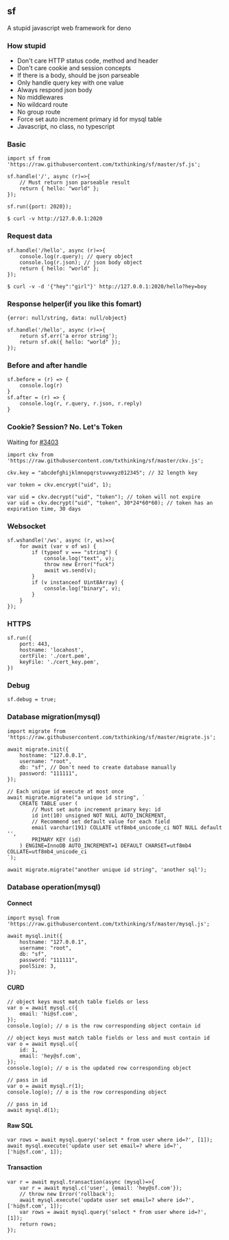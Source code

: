 ## sf

A stupid javascript web framework for deno

### How stupid

* Don't care HTTP status code, method and header
* Don't care cookie and session concepts
* If there is a body, should be json parseable
* Only handle query key with one value
* Always respond json body
* No middlewares
* No wildcard route
* No group route
* Force set auto increment primary id for mysql table
* Javascript, no class, no typescript

### Basic

```
import sf from 'https://raw.githubusercontent.com/txthinking/sf/master/sf.js';

sf.handle('/', async (r)=>{
    // Must return json parseable result
    return { hello: "world" };
});

sf.run({port: 2020});
```

```
$ curl -v http://127.0.0.1:2020
```

### Request data

```
sf.handle('/hello', async (r)=>{
    console.log(r.query); // query object
    console.log(r.json); // json body object
    return { hello: "world" };
});

```

```
$ curl -v -d '{"hey":"girl"}' http://127.0.0.1:2020/hello?hey=boy
```

### Response helper(if you like this fomart)

```
{error: null/string, data: null/object}
```

```
sf.handle('/hello', async (r)=>{
    return sf.err('a error string');
    return sf.ok({ hello: "world" });
});

```

### Before and after handle

```
sf.before = (r) => {
    console.log(r)
}
sf.after = (r) => {
    console.log(r, r.query, r.json, r.reply)
}
```

### Cookie? Session? No. Let's Token

Waiting for [#3403](https://github.com/denoland/deno/issues/3403)

```
import ckv from 'https://raw.githubusercontent.com/txthinking/sf/master/ckv.js';

ckv.key = "abcdefghijklmnopqrstuvwxyz012345"; // 32 length key

var token = ckv.encrypt("uid", 1);

var uid = ckv.decrypt("uid", "token"); // token will not expire
var uid = ckv.decrypt("uid", "token", 30*24*60*60); // token has an expiration time, 30 days
```

### Websocket

```
sf.wshandle('/ws', async (r, ws)=>{
    for await (var v of ws) {
        if (typeof v === "string") {
            console.log("text", v);
            throw new Error("fuck")
            await ws.send(v);
        }
        if (v instanceof Uint8Array) {
            console.log("binary", v);
        }
    }
});
```

### HTTPS

```
sf.run({
    port: 443,
    hostname: 'locahost',
    certFile: './cert.pem',
    keyFile: './cert_key.pem',
})
```

### Debug

```
sf.debug = true;
```

### Database migration(mysql)

```
import migrate from 'https://raw.githubusercontent.com/txthinking/sf/master/migrate.js';

await migrate.init({
    hostname: "127.0.0.1",
    username: "root",
    db: "sf", // Don't need to create database manually
    password: "111111",
});

// Each unique id execute at most once
await migrate.migrate("a unique id string", `
    CREATE TABLE user (
        // Must set auto increment primary key: id
        id int(10) unsigned NOT NULL AUTO_INCREMENT,
        // Recommend set default value for each field
        email varchar(191) COLLATE utf8mb4_unicode_ci NOT NULL default '',
        PRIMARY KEY (id)
    ) ENGINE=InnoDB AUTO_INCREMENT=1 DEFAULT CHARSET=utf8mb4 COLLATE=utf8mb4_unicode_ci
`);

await migrate.migrate("another unique id string", 'another sql');
```

### Database operation(mysql)

#### Connect

```
import mysql from 'https://raw.githubusercontent.com/txthinking/sf/master/mysql.js';

await mysql.init({
    hostname: "127.0.0.1",
    username: "root",
    db: "sf",
    password: "111111",
    poolSize: 3,
});
```

#### CURD

```
// object keys must match table fields or less
var o = await mysql.c({
    email: 'hi@sf.com',
});
console.log(o); // o is the row corresponding object contain id

// object keys must match table fields or less and must contain id
var o = await mysql.u({
    id: 1,
    email: 'hey@sf.com',
});
console.log(o); // o is the updated row corresponding object

// pass in id
var o = await mysql.r(1);
console.log(o); // o is the row corresponding object

// pass in id
await mysql.d(1);
```

#### Raw SQL

```
var rows = await mysql.query('select * from user where id=?', [1]);
await mysql.execute('update user set email=? where id=?', ['hi@sf.com', 1]);
```

#### Transaction

```
var r = await mysql.transaction(async (mysql)=>{
    var r = await mysql.c('user', {email: 'hey@sf.com'});
    // throw new Error('rollback');
    await mysql.execute('update user set email=? where id=?', ['hi@sf.com', 1]);
    var rows = await mysql.query('select * from user where id=?', [1]);
    return rows;
});
```

